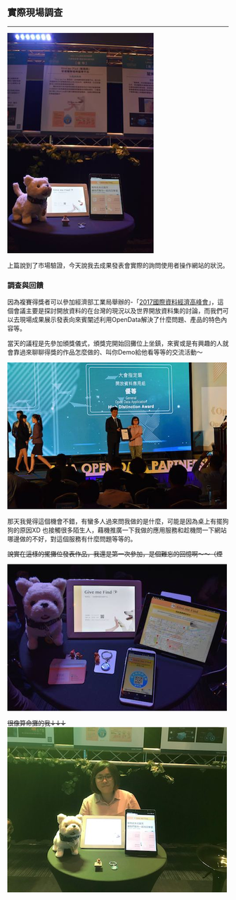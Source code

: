 ## 實際現場調查
---

![img](https://github.com/tinatyc/King-Ironman-30Day-Challenge/blob/master/2018/article/img/day18_3.jpg?raw=true)
    
上篇說到了市場驗證，今天說我去成果發表會實際的詢問使用者操作網站的狀況。

### 調查與回饋

因為複賽得獎者可以參加經濟部工業局舉辦的-「[2017國際資料經濟高峰會](https://www.accupass.com/event/1707280927121908918562)」，這個會議主要是探討開放資料的在台灣的現況以及世界開放資料集的討論，而我們可以去現場成果展示發表向來賓闡述利用OpenData解決了什麼問題、產品的特色內容等。

當天的議程是先參加頒獎儀式，頒獎完開始回攤位上坐鎮，來賓或是有興趣的人就會靠過來聊聊得獎的作品怎麼做的、叫你Demo給他看等等的交流活動～ 

![img](https://github.com/tinatyc/King-Ironman-30Day-Challenge/blob/master/2018/article/img/day18_1.jpg?raw=true)
     
那天我覺得這個機會不錯，有蠻多人過來問我做的是什麼，可能是因為桌上有擺狗狗的原因XD
也接觸很多陌生人，藉機推廣一下我做的應用服務和趁機問一下網站哪邊做的不好，對這個服務有什麼問題等等的。

~~說實在這樣的擺攤位發表作品，我還是第一次參加，是個難忘的回憶啊～～（煙~~

![img](https://github.com/tinatyc/King-Ironman-30Day-Challenge/blob/master/2018/article/img/day18_4.jpg?raw=true)

~~很像算命攤的我↓↓↓~~
![img](https://github.com/tinatyc/King-Ironman-30Day-Challenge/blob/master/2018/article/img/day18_2.jpg?raw=true)
